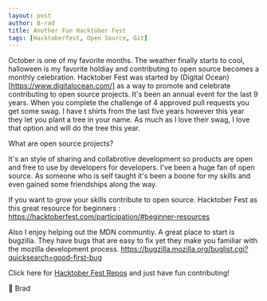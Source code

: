 ```yaml
---
layout: post
author: B-rad
title: Another Fun Hacktober Fest
tags: [Hacktoberfest, Open Source, Git]
---
```



October is one of my favorite months. The weather finally starts to cool, halloween is my favorite holdiay and contributing to open source becomes a monthly celebration. Hacktober Fest was started by (Digital Ocean)[https://www.digitalocean.com/] as a way to promote and celebrate contributing to open source projects. It's been an annual event for the last 9 years. When you complete the challenge of 4 approved pull requests you get some swag. I have t shirts from the last five years however this year they let you plant a tree in your name. As much as I love their swag, I love that option and will do the tree this year.

What are open source projects?

It's an style of sharing and collabrotive development so products are open and free to use by developers for developers. I've been a huge fan of open source. As someone who is self taught it's been a boone for my skills and even gained some friendships along the way. 

If you want to grow your skills contribute to open source.
Hacktober Fest as this great resource for beginners :
https://hacktoberfest.com/participation/#beginner-resources

Also I enjoy helping out the MDN communtiy. A great place to start is bugzilla. 
They have bugs that are easy to fix yet they make you familiar with the mozilla development process.
https://bugzilla.mozilla.org/buglist.cgi?quicksearch=good-first-bug


Click here for [Hacktober Fest Repos](https://github.com/topics/hacktoberfest) and just have fun contributing! 

💖 Brad